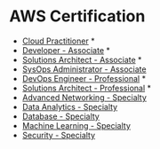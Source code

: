 # AWS Certification

- [Cloud Practitioner](https://aws.amazon.com/certification/certified-cloud-practitioner/) *
- [Developer - Associate](https://aws.amazon.com/certification/certified-developer-associate/) *
- [Solutions Architect - Associate](https://aws.amazon.com/certification/certified-solutions-architect-associate/) *
- [SysOps Administrator - Associate](https://aws.amazon.com/certification/certified-sysops-admin-associate/)
- [DevOps Engineer - Professional](https://aws.amazon.com/certification/certified-devops-engineer-professional/) *
- [Solutions Architect - Professional](https://aws.amazon.com/certification/certified-solutions-architect-professional/) *
- [Advanced Networking - Specialty](https://aws.amazon.com/certification/certified-advanced-networking-specialty/)
- [Data Analytics - Specialty](https://aws.amazon.com/certification/certified-data-analytics-specialty/)
- [Database - Specialty](https://aws.amazon.com/certification/certified-database-specialty/)
- [Machine Learning - Specialty](https://aws.amazon.com/certification/certified-machine-learning-specialty/)
- [Security - Specialty](https://aws.amazon.com/certification/certified-security-specialty/)
